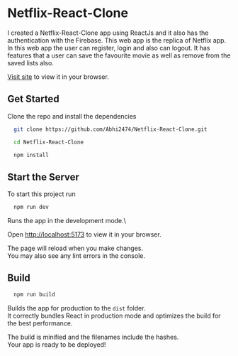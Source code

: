# Netflix-React-Clone

I created a Netflix-React-Clone app using ReactJs and it also has the authentication with the Firebase. This web app is the replica of Netflix app. In this web app the user can register, login and also can logout. It has features that a user can save the favourite movie as well as remove from the saved lists also.

[Visit site](https://netflix-react-clone-mu.vercel.app/) to view it in your browser.

## Get Started

Clone the repo and install the dependencies

```bash
  git clone https://github.com/Abhi2474/Netflix-React-Clone.git

  cd Netflix-React-Clone

  npm install
```

## Start the Server

To start this project run

```bash
  npm run dev
```

Runs the app in the development mode.\

Open [http://localhost:5173](http://localhost:5173) to view it in your browser.

The page will reload when you make changes.\
You may also see any lint errors in the console.

## Build

```bash
  npm run build
```

Builds the app for production to the `dist` folder.\
It correctly bundles React in production mode and optimizes the build for the best performance.

The build is minified and the filenames include the hashes.\
Your app is ready to be deployed!
